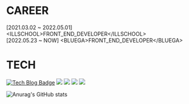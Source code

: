 # CAREER
[2021.03.02 ~ 2022.05.01] &lt;ILLSCHOOL&gt;FRONT_END_DEVELOPER&lt;/ILLSCHOOL&gt; <br/>
[2022.05.23 ~ NOW] &lt;BLUEGA&gt;FRONT_END_DEVELOPER&lt;/BLUEGA&gt;
# TECH 
[![Tech Blog Badge](http://img.shields.io/badge/-Tech%20blog-black?style=flat-square&logo=github&link=https://zxcv1685.github.io/)](https://zxcv1685.github.io/)
<a href="https://codepen.io/zxcv1685"><img src="https://img.shields.io/badge/codepen-000000?style=flat-square&logo=codepen&logoColor=white"/></a>
<a href="https://zxcv1685.gitbook.io/a/"><img src="https://img.shields.io/badge/JAVASCRIPT-FFCA28?style=flat-square&logo=javascript&logoColor=white"/></a>
<a href="https://zxcv1685.gitbook.io/react/"><img src="https://img.shields.io/badge/REACT-0000ff?style=flat-square&logo=react&logoColor=white"/></a>
<a href="https://zxcv1685.gitbook.io/mysql/"><img src="https://img.shields.io/badge/MYSQL-Purple?style=flat-square&logo=mysql&logoColor=white"/></a>

![Anurag's GitHub stats](https://github-readme-stats.vercel.app/api?username=zxcv1685&show_icons=true&theme=radical)
